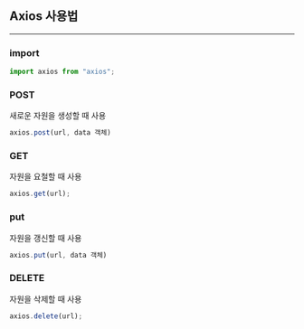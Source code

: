 ## Axios 사용법

---

### import

```javascript
import axios from "axios";
```

### POST

새로운 자원을 생성할 때 사용

```javascript
axios.post(url, data 객체)
```

### GET

자원을 요철할 때 사용

```javascript
axios.get(url);
```

### put

자원을 갱신할 때 사용

```javascript
axios.put(url, data 객체)
```

### DELETE

자원을 삭제할 때 사용

```javascript
axios.delete(url);
```
